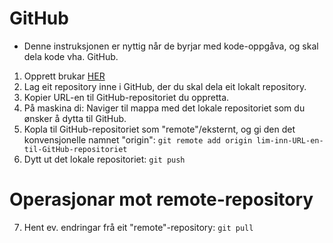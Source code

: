 # GitHub
* Denne instruksjonen er nyttig når de byrjar med kode-oppgåva, og skal dela kode vha. GitHub.
1. Opprett brukar [HER](https://github.com/)
2. Lag eit repository inne i GitHub, der du skal dela eit lokalt repository.
3. Kopier URL-en til GitHub-repositoriet du oppretta.
4. På maskina di: Naviger til mappa med det lokale repositoriet som du ønsker å dytta til GitHub.
5. Kopla til GitHub-repositoriet som "remote"/eksternt, og gi den det konvensjonelle namnet "origin": `git remote add origin lim-inn-URL-en-til-GitHub-repositoriet`
6. Dytt ut det lokale repositoriet: `git push`

# Operasjonar mot remote-repository
7. Hent ev. endringar frå eit "remote"-repository: `git pull`